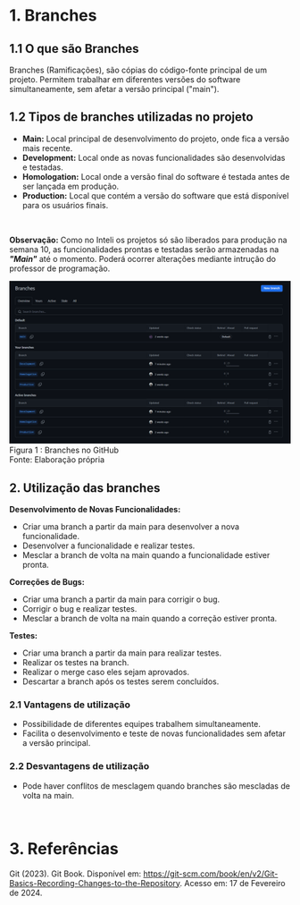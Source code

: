 # 1. Branches

## 1.1 O que são Branches

Branches (Ramificações), são cópias do código-fonte principal de um projeto. Permitem trabalhar em diferentes versões do software simultaneamente, sem afetar a versão principal ("main").

## 1.2 Tipos de branches utilizadas no projeto

- **Main:** Local principal de desenvolvimento do projeto, onde fica a versão mais recente.
- **Development:** Local onde as novas funcionalidades são desenvolvidas e testadas.
- **Homologation:** Local onde a versão final do software é testada antes de ser lançada em produção.
- **Production:** Local que contém a versão do software que está disponível para os usuários finais.

<br>

**Observação:** Como no Inteli os projetos só são liberados para produção na semana 10, as funcionalidades prontas e testadas serão armazenadas na ***"Main"*** até o momento. Poderá ocorrer alterações mediante intrução do professor de programação.

<img src="../../assets/branches.png">

<br>
Figura 1 : Branches no GitHub<br>
Fonte: Elaboração própria

## 2. Utilização das branches

**Desenvolvimento de Novas Funcionalidades:** 
- Criar uma branch a partir da main para desenvolver a nova funcionalidade.
- Desenvolver a funcionalidade e realizar testes.
- Mesclar a branch de volta na main quando a funcionalidade estiver pronta.

**Correções de Bugs:**

- Criar uma branch a partir da main para corrigir o bug.
- Corrigir o bug e realizar testes.
- Mesclar a branch de volta na main quando a correção estiver pronta.
  
**Testes:**
- Criar uma branch a partir da main para realizar testes.
- Realizar os testes na branch.
- Realizar o merge caso eles sejam aprovados. 
- Descartar a branch após os testes serem concluídos. 
  
### 2.1 Vantagens de utilização

- Possibilidade de diferentes equipes trabalhem simultaneamente.
- Facilita o desenvolvimento e teste de novas funcionalidades sem afetar a versão principal.

### 2.2 Desvantagens de utilização

- Pode haver conflitos de mesclagem quando branches são mescladas de volta na main.
  
<br>

# 3. Referências

Git (2023). Git Book. Disponível em: https://git-scm.com/book/en/v2/Git-Basics-Recording-Changes-to-the-Repository. Acesso em: 17 de Fevereiro de 2024.